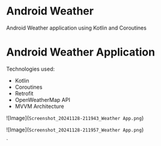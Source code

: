 # Android Weather
Android Weather application using Kotlin and Coroutines

# Android Weather Application
Technologies used:
- Kotlin
- Coroutines
- Retrofit
- OpenWeatherMap API
- MVVM Architecture


[//]: # (add image)
![Image](`Screenshot_20241128-211943_Weather App.png`)

![Image](`Screenshot_20241128-211957_Weather App.png`)


[//]: # (add a link to the project)
`
